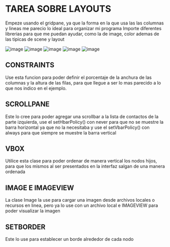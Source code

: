 # TAREA SOBRE LAYOUTS
Empeze usando el gridpane, ya que la forma en la que usa las las columnas y lineas me parecio lo ideal para organizar mi programa
Importe diferentes librerias para que me puedan ayudar, como la de image, color ademas de las tipicas de scene y layout

![image](https://github.com/kenyba15/tarea/assets/168501498/96a42fbb-8621-447e-8180-230b85099e45)
![image](https://github.com/kenyba15/tarea/assets/168501498/af930255-9201-44d7-b753-225a97334144)
![image](https://github.com/kenyba15/tarea/assets/168501498/f19ac93a-3868-49a9-86f8-c78e05689c50)
![image](https://github.com/kenyba15/tarea/assets/168501498/94f304a4-e054-421a-b06b-2d6ee2e4d212)
![image](https://github.com/kenyba15/tarea/assets/168501498/0b6dcd2d-7d52-4ec1-a1be-022b02196194)


## CONSTRAINTS

Use esta funcion para poder definir el porcentaje de la anchura de las columnas y la altura de las filas, para que llegue a ser lo mas parecido a lo que nos indico en el ejemplo.

## SCROLLPANE
Este lo cree para poder agregar una scrollbar a la lista de contactos de la parte izquierda, use el setHbarPolicy() con never para que no se muestre la barra horizontal ya que no la necesitaba y use el setVbarPolicy() con always para que siempre se muestre la barra vertical

## VBOX
Utilice esta clase para poder ordenar de manera vertical los nodos hijos, para que los mismos al ser presentados en la interfaz salgan de una manera ordenada

## IMAGE E IMAGEVIEW
La clase Image la use para cargar una imagen desde archivos locales o recursos en linea, pero ya lo use con un archivo local e IMAGEVIEW para poder visualizar la imagen

## SETBORDER
Este lo use para establecer un borde alrededor de cada nodo



